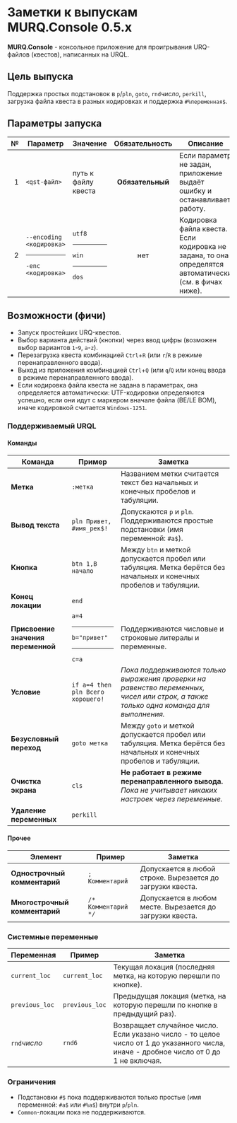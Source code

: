 ﻿# Заметки к выпускам MURQ.Console 0.5.x

**MURQ.Console** - консольное приложение для проигрывания URQ-файлов (квестов), написанных на URQL.  

## Цель выпуска
Поддержка простых подстановок в `p`/`pln`, `goto`, `rnd`$число$, `perkill`, загрузка файла квеста в разных кодировках и поддержка `#%переменная$`.

## Параметры запуска
| № | Параметр     | Значение            | Обязательность   | Описание
| -:| ------------ | ------------------- |:----------------:| --------
| 1 | `<qst-файл>` | путь к файлу квеста | **Обязательный** | Если параметр не задан, приложение выдаёт ошибку и останавливает работу.
| 2 | `--encoding <кодировка>` <hr/> `-enc <кодировка>` | `utf8` <hr/> `win` <hr/> `dos` | нет | Кодировка файла квеста. Если кодировка не задана, то она определятся автоматически (см. в фичах ниже).

## Возможности (фичи)
- Запуск простейших URQ-квестов.
- Выбор варианта действий (кнопки) через ввод цифры (возможен выбор вариантов `1`-`9`, `a`-`z`).
- Перезагрузка квеста комбинацией `Ctrl`+`R` (или `r`/`R` в режиме перенаправленного ввода).
- Выход из приложения комбинацией `Ctrl`+`Q` (или `q`/`Q` или конец ввода в режиме перенаправленного ввода).
- Если кодировка файла квеста не задана в параметрах, она определяется автоматически: UTF-кодировки определяются успешно, если они идут с маркером вначале файла (BE/LE BOM), иначе кодировкой считается `Windows-1251`.

### Поддерживаемый URQL
#### Команды
| Команда                            | Пример              | Заметка
| ---------------------------------- | ------------------- | -----------
| **Метка**                          | `:метка`            | Названием метки считается текст без начальных и конечных пробелов и табуляции.
| **Вывод текста**                   | `pln Привет, #имя_рек$!` | Допускаются `p` и `pln`. Поддерживаются простые подстановки (имя переменной: `#a$`).
| **Кнопка**                         | `btn 1,В начало`    | Между `btn` и меткой допускается пробел или табуляция. Метка берётся без начальных и конечных пробелов и табуляции.
| **Конец локации**                  | `end`
| **Присвоение значения переменной** | `a=4` <hr/> `b="привет"` <hr/> `c=a` | Поддерживаются числовые и строковые литералы и переменные.
| **Условие**                        | `if a=4 then pln Всего хорошего!` | _Пока поддерживаются только выражения проверки на равенство переменных, чисел или строк, а также только одна команда для выполнения._
| **Безусловный переход**            | `goto метка`        | Между `goto` и меткой допускается пробел или табуляция. Метка берётся без начальных и конечных пробелов и табуляции.
| **Очистка экрана**                 | `cls`               | **Не работает в режиме перенаправленного вывода.** _Пока не учитывает никаких настроек через переменные._
| **Удаление переменных**            | `perkill`

#### Прочее
| Элемент                            | Пример              | Заметка
| ---------------------------------- | ------------------- | -----------
| **Однострочный комментарий**       | `; Комментарий`     | Допускается в любой строке. Вырезается до загрузки квеста.
| **Многострочный комментарий**      | `/* Комментарий */` | Допускается в любом месте. Вырезается до загрузки квеста.

### Системные переменные
| Переменная     | Пример         | Заметка
| -------------- | -------------- | -----------
| `current_loc`  | `current_loc`  | Текущая локация (последняя метка, на которую перешли по кнопке).
| `previous_loc` | `previous_loc` | Предыдущая локация (метка, на которую перешли по кнопке в предыдущий раз).
| `rnd`$число$   | `rnd6`         | Возвращает случайное число. Если указано число - то целое число от 1 до указанного числа, иначе - дробное число от 0 до 1 не включая.

### Ограничения
- Подстановки `#$` пока поддерживаются только простые (имя переменной: `#a$` или `#%a$`) внутри `p`/`pln`.
- `Common`-локации пока не поддерживаются.